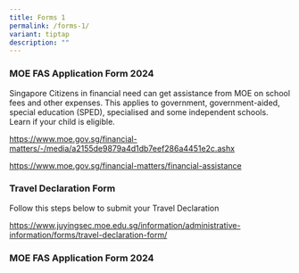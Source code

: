 ```yaml
---
title: Forms 1
permalink: /forms-1/
variant: tiptap
description: ""
---
```

<h3><strong>MOE FAS Application Form 2024</strong></h3>
<p>Singapore Citizens in financial need can get assistance from MOE on school
fees and other expenses. This applies to government, government-aided,
special education (SPED), specialised and some independent schools. Learn
if your child is eligible.</p>
<p><a href="https://www.moe.gov.sg/financial-matters/-/media/a2155de9879a4d1db7eef286a4451e2c.ashx" rel="noopener noreferrer nofollow" target="_blank">https://www.moe.gov.sg/financial-matters/-/media/a2155de9879a4d1db7eef286a4451e2c.ashx</a>
</p>
<p><a href="https://www.moe.gov.sg/financial-matters/financial-assistance" rel="noopener noreferrer nofollow" target="_blank">https://www.moe.gov.sg/financial-matters/financial-assistance</a>
</p>
<p></p>
<h3><strong>Travel Declaration Form</strong></h3>
<p>Follow this steps below to submit your Travel Declaration</p>
<p><a href="https://www.juyingsec.moe.edu.sg/information/administrative-information/forms/travel-declaration-form/" rel="noopener noreferrer nofollow" target="_blank">https://www.juyingsec.moe.edu.sg/information/administrative-information/forms/travel-declaration-form/</a>
</p>
<p></p>
<h3><strong>MOE FAS Application Form 2024</strong></h3>
<p></p>